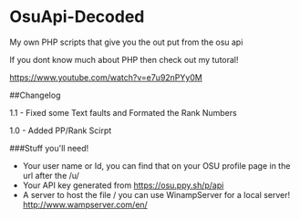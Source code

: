 # OsuApi-Decoded

My own PHP scripts that give you the out put from the osu api

If you dont know much about PHP then check out my tutoral!

https://www.youtube.com/watch?v=e7u92nPYy0M


##Changelog

1.1 - Fixed some Text faults and Formated the Rank Numbers

1.0 - Added PP/Rank Scirpt


###Stuff you'll need!

+ Your user name or Id, you can find that on your OSU profile page in the url after the /u/
+ Your API key generated from  https://osu.ppy.sh/p/api
+ A server to host the file / you can use WinampServer for a local server! http://www.wampserver.com/en/
